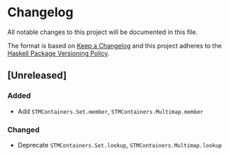 # Changelog
All notable changes to this project will be documented in this file.

The format is based on [Keep a Changelog](http://keepachangelog.com/en/1.0.0/)
and this project adheres to the
[Haskell Package Versioning Policy](https://pvp.haskell.org/).

## [Unreleased]
### Added
- Add `STMContainers.Set.member`, `STMContainers.Multimap.member`
### Changed
- Deprecate `STMContainers.Set.lookup`, `STMContainers.Multimap.lookup`
